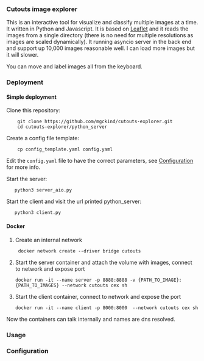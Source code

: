 ### Cutouts image explorer

This is an interactive tool for visualize and classify multiple images at a time. It written in Python and Javascript. It is based on [Leaflet](https://leafletjs.com/) and it reads the images from a single directory (there is no need for multiple resolutions as images are scaled dynamically). It running asyncio server in the back end and support up 10,000 images reasonable well. I can load more images but it will slower.

You can move and label images all from the keyboard.

### Deployment

#### Simple deployment

Clone this repository:

		git clone https://github.com/mgckind/cutouts-explorer.git
		cd cutouts-explorer/python_server

Create a config file template:

		cp config_template.yaml config.yaml

Edit the `config.yaml` file to have the correct parameters, see [Configuration](Readme.md#Configuration) for more info.

Start the server:

	   python3 server_aio.py

Start the client and visit the url printed python_server:

	   python3 client.py


#### Docker

1. Create an internal network

        docker network create --driver bridge cutouts

2. Start the server container and attach the volume with images, connect to network and expose port

	   docker run -it --name server -p 8888:8888 -v {PATH_TO_IMAGE}:{PATH_TO_IMAGES} --network cutouts cex sh

3. Start the client container, connect to network and expose the port

	   docker run -it --name client -p 8000:8000  --network cutouts cex sh

Now the containers can talk internally and names are dns resolved.

### Usage

### Configuration
